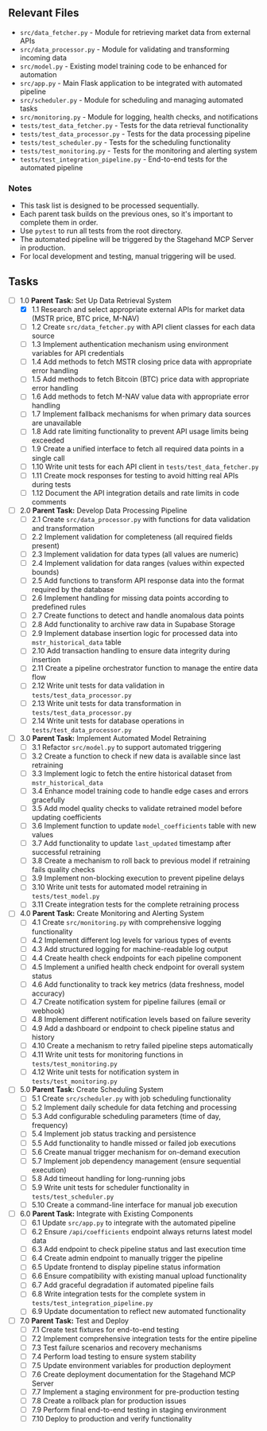 ## Relevant Files

- `src/data_fetcher.py` - Module for retrieving market data from external APIs
- `src/data_processor.py` - Module for validating and transforming incoming data
- `src/model.py` - Existing model training code to be enhanced for automation
- `src/app.py` - Main Flask application to be integrated with automated pipeline
- `src/scheduler.py` - Module for scheduling and managing automated tasks
- `src/monitoring.py` - Module for logging, health checks, and notifications
- `tests/test_data_fetcher.py` - Tests for the data retrieval functionality
- `tests/test_data_processor.py` - Tests for the data processing pipeline
- `tests/test_scheduler.py` - Tests for the scheduling functionality
- `tests/test_monitoring.py` - Tests for the monitoring and alerting system
- `tests/test_integration_pipeline.py` - End-to-end tests for the automated pipeline

### Notes

- This task list is designed to be processed sequentially.
- Each parent task builds on the previous ones, so it's important to complete them in order.
- Use `pytest` to run all tests from the root directory.
- The automated pipeline will be triggered by the Stagehand MCP Server in production.
- For local development and testing, manual triggering will be used.

## Tasks

- [ ] 1.0 **Parent Task:** Set Up Data Retrieval System
  - [x] 1.1 Research and select appropriate external APIs for market data (MSTR price, BTC price, M-NAV)
  - [ ] 1.2 Create `src/data_fetcher.py` with API client classes for each data source
  - [ ] 1.3 Implement authentication mechanism using environment variables for API credentials
  - [ ] 1.4 Add methods to fetch MSTR closing price data with appropriate error handling
  - [ ] 1.5 Add methods to fetch Bitcoin (BTC) price data with appropriate error handling
  - [ ] 1.6 Add methods to fetch M-NAV value data with appropriate error handling
  - [ ] 1.7 Implement fallback mechanisms for when primary data sources are unavailable
  - [ ] 1.8 Add rate limiting functionality to prevent API usage limits being exceeded
  - [ ] 1.9 Create a unified interface to fetch all required data points in a single call
  - [ ] 1.10 Write unit tests for each API client in `tests/test_data_fetcher.py`
  - [ ] 1.11 Create mock responses for testing to avoid hitting real APIs during tests
  - [ ] 1.12 Document the API integration details and rate limits in code comments

- [ ] 2.0 **Parent Task:** Develop Data Processing Pipeline
  - [ ] 2.1 Create `src/data_processor.py` with functions for data validation and transformation
  - [ ] 2.2 Implement validation for completeness (all required fields present)
  - [ ] 2.3 Implement validation for data types (all values are numeric)
  - [ ] 2.4 Implement validation for data ranges (values within expected bounds)
  - [ ] 2.5 Add functions to transform API response data into the format required by the database
  - [ ] 2.6 Implement handling for missing data points according to predefined rules
  - [ ] 2.7 Create functions to detect and handle anomalous data points
  - [ ] 2.8 Add functionality to archive raw data in Supabase Storage
  - [ ] 2.9 Implement database insertion logic for processed data into `mstr_historical_data` table
  - [ ] 2.10 Add transaction handling to ensure data integrity during insertion
  - [ ] 2.11 Create a pipeline orchestrator function to manage the entire data flow
  - [ ] 2.12 Write unit tests for data validation in `tests/test_data_processor.py`
  - [ ] 2.13 Write unit tests for data transformation in `tests/test_data_processor.py`
  - [ ] 2.14 Write unit tests for database operations in `tests/test_data_processor.py`

- [ ] 3.0 **Parent Task:** Implement Automated Model Retraining
  - [ ] 3.1 Refactor `src/model.py` to support automated triggering
  - [ ] 3.2 Create a function to check if new data is available since last retraining
  - [ ] 3.3 Implement logic to fetch the entire historical dataset from `mstr_historical_data`
  - [ ] 3.4 Enhance model training code to handle edge cases and errors gracefully
  - [ ] 3.5 Add model quality checks to validate retrained model before updating coefficients
  - [ ] 3.6 Implement function to update `model_coefficients` table with new values
  - [ ] 3.7 Add functionality to update `last_updated` timestamp after successful retraining
  - [ ] 3.8 Create a mechanism to roll back to previous model if retraining fails quality checks
  - [ ] 3.9 Implement non-blocking execution to prevent pipeline delays
  - [ ] 3.10 Write unit tests for automated model retraining in `tests/test_model.py`
  - [ ] 3.11 Create integration tests for the complete retraining process

- [ ] 4.0 **Parent Task:** Create Monitoring and Alerting System
  - [ ] 4.1 Create `src/monitoring.py` with comprehensive logging functionality
  - [ ] 4.2 Implement different log levels for various types of events
  - [ ] 4.3 Add structured logging for machine-readable log output
  - [ ] 4.4 Create health check endpoints for each pipeline component
  - [ ] 4.5 Implement a unified health check endpoint for overall system status
  - [ ] 4.6 Add functionality to track key metrics (data freshness, model accuracy)
  - [ ] 4.7 Create notification system for pipeline failures (email or webhook)
  - [ ] 4.8 Implement different notification levels based on failure severity
  - [ ] 4.9 Add a dashboard or endpoint to check pipeline status and history
  - [ ] 4.10 Create a mechanism to retry failed pipeline steps automatically
  - [ ] 4.11 Write unit tests for monitoring functions in `tests/test_monitoring.py`
  - [ ] 4.12 Write unit tests for notification system in `tests/test_monitoring.py`

- [ ] 5.0 **Parent Task:** Create Scheduling System
  - [ ] 5.1 Create `src/scheduler.py` with job scheduling functionality
  - [ ] 5.2 Implement daily schedule for data fetching and processing
  - [ ] 5.3 Add configurable scheduling parameters (time of day, frequency)
  - [ ] 5.4 Implement job status tracking and persistence
  - [ ] 5.5 Add functionality to handle missed or failed job executions
  - [ ] 5.6 Create manual trigger mechanism for on-demand execution
  - [ ] 5.7 Implement job dependency management (ensure sequential execution)
  - [ ] 5.8 Add timeout handling for long-running jobs
  - [ ] 5.9 Write unit tests for scheduler functionality in `tests/test_scheduler.py`
  - [ ] 5.10 Create a command-line interface for manual job execution

- [ ] 6.0 **Parent Task:** Integrate with Existing Components
  - [ ] 6.1 Update `src/app.py` to integrate with the automated pipeline
  - [ ] 6.2 Ensure `/api/coefficients` endpoint always returns latest model data
  - [ ] 6.3 Add endpoint to check pipeline status and last execution time
  - [ ] 6.4 Create admin endpoint to manually trigger the pipeline
  - [ ] 6.5 Update frontend to display pipeline status information
  - [ ] 6.6 Ensure compatibility with existing manual upload functionality
  - [ ] 6.7 Add graceful degradation if automated pipeline fails
  - [ ] 6.8 Write integration tests for the complete system in `tests/test_integration_pipeline.py`
  - [ ] 6.9 Update documentation to reflect new automated functionality

- [ ] 7.0 **Parent Task:** Test and Deploy
  - [ ] 7.1 Create test fixtures for end-to-end testing
  - [ ] 7.2 Implement comprehensive integration tests for the entire pipeline
  - [ ] 7.3 Test failure scenarios and recovery mechanisms
  - [ ] 7.4 Perform load testing to ensure system stability
  - [ ] 7.5 Update environment variables for production deployment
  - [ ] 7.6 Create deployment documentation for the Stagehand MCP Server
  - [ ] 7.7 Implement a staging environment for pre-production testing
  - [ ] 7.8 Create a rollback plan for production issues
  - [ ] 7.9 Perform final end-to-end testing in staging environment
  - [ ] 7.10 Deploy to production and verify functionality
